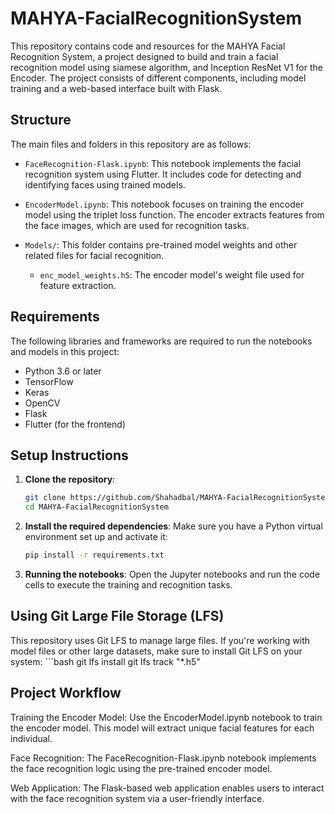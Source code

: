 # MAHYA-FacialRecognitionSystem

This repository contains code and resources for the MAHYA Facial Recognition System, a project designed to build and train a facial recognition model using siamese algorithm, and Inception ResNet V1 for the Encoder. The project consists of different components, including model training and a web-based interface built with Flask.

## Structure

The main files and folders in this repository are as follows:

- `FaceRecognition-Flask.ipynb`: This notebook implements the facial recognition system using Flutter. It includes code for detecting and identifying faces using trained models.

- `EncoderModel.ipynb`: This notebook focuses on training the encoder model using the triplet loss function. The encoder extracts features from the face images, which are used for recognition tasks.

- `Models/`: This folder contains pre-trained model weights and other related files for facial recognition.
  - `enc_model_weights.h5`: The encoder model's weight file used for feature extraction.

## Requirements

The following libraries and frameworks are required to run the notebooks and models in this project:

- Python 3.6 or later
- TensorFlow
- Keras
- OpenCV
- Flask
- Flutter (for the frontend)


## Setup Instructions

1. **Clone the repository**:
   ```bash
   git clone https://github.com/Shahadbal/MAHYA-FacialRecognitionSystem.git
   cd MAHYA-FacialRecognitionSystem
   
2. **Install the required dependencies**: Make sure you have a Python virtual environment set up and activate it:
   ```bash
   pip install -r requirements.txt
4. **Running the notebooks**: Open the Jupyter notebooks and run the code cells to execute the training and recognition tasks.

## Using Git Large File Storage (LFS)

This repository uses Git LFS to manage large files. If you're working with model files or other large datasets, make sure to install Git LFS on your system:
    ```bash
    git lfs install
    git lfs track "*.h5"
    

## Project Workflow
Training the Encoder Model: Use the EncoderModel.ipynb notebook to train the encoder model. This model will extract unique facial features for each individual.

Face Recognition: The FaceRecognition-Flask.ipynb notebook implements the face recognition logic using the pre-trained encoder model.

Web Application: The Flask-based web application enables users to interact with the face recognition system via a user-friendly interface.
